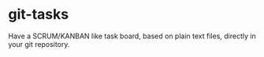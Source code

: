 # git-tasks
Have a SCRUM/KANBAN like task board, based on plain text files, directly in your git repository.

